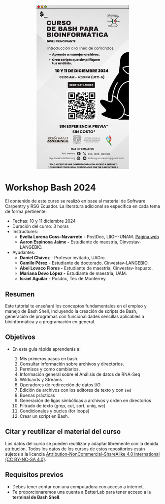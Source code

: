 <p align="center">
<img src="img/flyer_workshopBash.jpg" width="300"/>
</p>

# Workshop Bash 2024

El contenido de este curso se realizó en base al material de Software Carpentry y RSG Ecuador. La literatura adicional se especifica en cada tema de forma pertinente.

-   Fechas: 10 y 11 diciembre 2024
-   Duración del curso: 3 horas
-   Instructures:
    -   **Evelia Lorena Coss-Navarrete** - PostDoc, LIIGH-UNAM. [Pagina web](https://eveliacoss.github.io/)
    -   **Aaron Espinosa Jaime -** Estudiante de maestria, Cinvestav-LANGEBIO.
-   Ayudantes:
    -   **Daniel Chávez** - Profesor invitado, UAGro.
    -   **Camilo Pérez** - Estudiante de doctorado, Cinvestav-LANGEBIO.
    -   **Abel Lovaco Flores -** Estudiante de maestria, Cinvestav-Irapuato.
    -   **Mariana Devo López -** Estudiante de maestria, UAM.
    -   **Israel Aguilar** - Posdoc, Tec de Monterrey.

## Resumen

Este tutorial te enseñará los conceptos fundamentales en el empleo y manejo de Bash Shell, incluyendo la creación de scripts de Bash, generación de programas con funcionalidades sencillas aplicables a bioinformática y a programación en general.

## Objetivos

-   En esta guía rápida aprenderás a:

    1.  Mis primeros pasos en bash.
    2.  Consultar información sobre archivos y directorios.
    3.  Permisos y como cambiarlos.
    4.  Información general sobre el Análisis de datos de RNA-Seq
    5.  Wildcards y Streams
    6.  Operadores de redirección de datos I/O
    7.  Edición de archivos con los editores de texto y con `sed`
    8.  Buenas prácticas
    9.  Generación de ligas simbólicas a archivos y orden en directorios
    10. Filtrado de texto (grep, cut, sort, uniq, wc)
    11. Condicionales y bucles (for loops)
    12. Crear un script en Bash.

## Citar y reutilizar el material del curso

Los datos del curso se pueden reutilizar y adaptar libremente con la debida atribución. Todos los datos de los cursos de estos repositorios están sujetos a la licencia [Attribution-NonCommercial-ShareAlike 4.0 International (CC BY-NC-SA 4.0)](https://creativecommons.org/licenses/by-nc-sa/4.0/).

## Requisitos previos

-   Debes tener contar con una computadora con acceso a internet.
-   Te proporcionaremos una cuenta a BetterLab para tener acceso a la **terminal de Bash Shell**.
